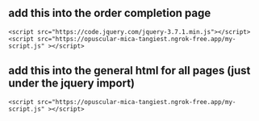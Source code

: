 ## add this into the order completion page
```
<script src="https://code.jquery.com/jquery-3.7.1.min.js"></script>
<script src="https://opuscular-mica-tangiest.ngrok-free.app/my-script.js" ></script>
```

## add this into the general html for all pages (just under the jquery import)
```
<script src="https://opuscular-mica-tangiest.ngrok-free.app/my-script.js" ></script>
```

